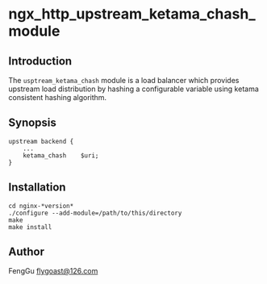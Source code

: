 # ngx_http_upstream_ketama_chash_module

## Introduction

The `usptream_ketama_chash` module is a load balancer which provides upstream load distribution by hashing a configurable variable using ketama consistent hashing algorithm. 

## Synopsis

    upstream backend {
        ...
        ketama_chash    $uri;
    }
    
## Installation

    cd nginx-*version*
    ./configure --add-module=/path/to/this/directory
    make
    make install

## Author

FengGu <flygoast@126.com>
